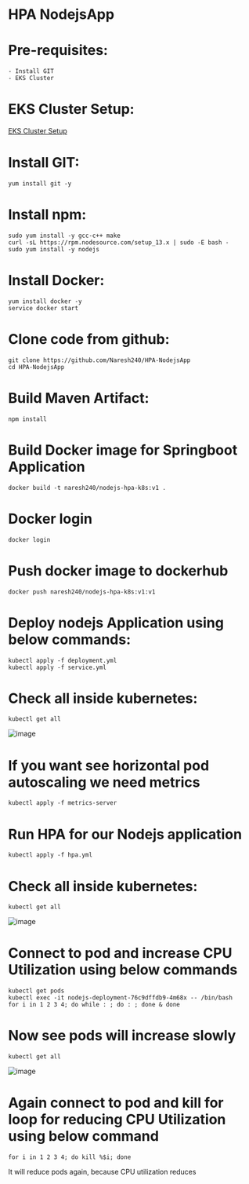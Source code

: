 # HPA NodejsApp

# Pre-requisites:
    - Install GIT
    - EKS Cluster
# EKS Cluster Setup:
  [EKS Cluster Setup](https://github.com/Naresh240/eks-cluster-setup/blob/main/README.md)
# Install GIT:
    yum install git -y
# Install npm:
    sudo yum install -y gcc-c++ make
    curl -sL https://rpm.nodesource.com/setup_13.x | sudo -E bash -
    sudo yum install -y nodejs
# Install Docker:
    yum install docker -y
    service docker start
# Clone code from github:
    git clone https://github.com/Naresh240/HPA-NodejsApp
    cd HPA-NodejsApp
# Build Maven Artifact:
    npm install
# Build Docker image for Springboot Application
    docker build -t naresh240/nodejs-hpa-k8s:v1 .
# Docker login
    docker login
# Push docker image to dockerhub
    docker push naresh240/nodejs-hpa-k8s:v1:v1
# Deploy nodejs Application using below commands:
    kubectl apply -f deployment.yml
    kubectl apply -f service.yml
# Check all inside kubernetes:
    kubectl get all
![image](https://user-images.githubusercontent.com/58024415/95016236-5610a500-066f-11eb-9779-2c538af6bbd4.png)
# If you want see horizontal pod autoscaling we need metrics
    kubectl apply -f metrics-server
# Run HPA for our Nodejs application
    kubectl apply -f hpa.yml
# Check all inside kubernetes:
    kubectl get all  
![image](https://user-images.githubusercontent.com/58024415/95016285-bc95c300-066f-11eb-92db-d7ce4ea32bde.png)
# Connect to pod and increase CPU Utilization using below commands
    kubectl get pods
    kubectl exec -it nodejs-deployment-76c9dffdb9-4m68x -- /bin/bash
    for i in 1 2 3 4; do while : ; do : ; done & done
# Now see pods will increase slowly
    kubectl get all
![image](https://user-images.githubusercontent.com/58024415/95016364-36c64780-0670-11eb-8a5a-3dfbb9c438f5.png)
# Again connect to pod and kill for loop for reducing CPU Utilization using below command
    for i in 1 2 3 4; do kill %$i; done
It will reduce pods again, because CPU utilization reduces
